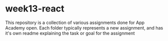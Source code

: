 # week13-react
This repository is a collection of various assignments done for App Academy open. Each folder typically represents a new assignment, and has it's own readme explaining the task or goal for the assignment
